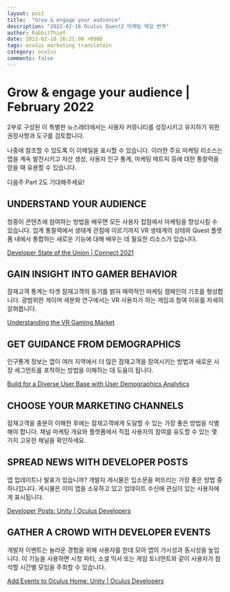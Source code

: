 ```yaml
---
layout: post
title:  "Grow & engage your audience"
description: "2022-02-16 Oculus Quest2 마케팅 메일 번역"
author: RabbitThief
date: 2022-02-16 16:21:00 +0900
tags: oculus marketing translatoin 
category: oculus
comments: false
---	
```




# Grow & engage your audience | February 2022

2부로 구성된 이 특별판 뉴스레터에서는 사용자 커뮤니티를 성장시키고 유지하기 위한 권장사항과 도구를 검토합니다. 

나중에 참조할 수 있도록 이 이메일을 표시할 수 있습니다. 이러한 주요 마케팅 리소스는 앱을 계속 발전시키고 자산 생성, 사용자 인구 통계, 마케팅 메트릭 등에 대한 통찰력을 얻을 때 유용할 수 있습니다. 

다음주 Part 2도 기대해주세요!

## UNDERSTAND YOUR AUDIENCE

청중이 콘텐츠에 참여하는 방법을 배우면 모든 사용자 접점에서 마케팅을 향상시킬 수 있습니다. 업계 통찰력에서 생태계 관점에 이르기까지 VR 생태계의 상태와 Quest 플랫폼 내에서 통합하는 새로운 기능에 대해 배우는 데 필요한 리소스가 있습니다.

[Developer State of the Union | Connect 2021](https://www.youtube.com/watch?v=JDYp3LGoYMY)

## GAIN INSIGHT INTO GAMER BEHAVIOR

잠재고객 통계는 타겟 잠재고객의 동기를 밝혀 매력적인 마케팅 캠페인의 기초를 형성합니다. 광범위한 게이머 세분화 연구에서는 VR 사용자가 하는 게임과 참여 이유를 자세히 살펴봅니다.

[Understanding the VR Gaming Market](https://developer.oculus.com/blog/understanding-the-vr-gaming-market/?utm_source=email&utm_medium=crm&utm_campaign=31372&utm_term=P0&utm_content=C2&utm_emailname=developer-newsletter-part1-february22_global_v1_marketing&utm_funnel=CONS&utm_placement=M1)

## GET GUIDANCE FROM DEMOGRAPHICS

인구통계 정보는 앱이 여러 지역에서 더 많은 잠재고객을 참여시키는 방법과 새로운 시장 세그먼트를 포착하는 방법을 이해하는 데 도움이 됩니다.

[Build for a Diverse User Base with User Demographics Analytics](https://developer.oculus.com/blog/build-for-a-diverse-user-base-with-user-demographics-analytics/?utm_source=email&utm_medium=crm&utm_campaign=31372&utm_term=P0&utm_content=C2&utm_emailname=developer-newsletter-part1-february22_global_v1_marketing&utm_funnel=CONS&utm_placement=M1)

## CHOOSE YOUR MARKETING CHANNELS

잠재고객을 충분히 이해한 후에는 잠재고객에게 도달할 수 있는 가장 좋은 방법을 식별해야 합니다. 채널 마케팅 개요와 플랫폼에서 직접 사용자의 참여를 유도할 수 있는 몇 가지 고유한 채널을 확인하세요.

## SPREAD NEWS WITH DEVELOPER POSTS

앱 업데이트나 발표가 있습니까? 개발자 게시물은 입소문을 퍼뜨리는 가장 좋은 방법 중 하나입니다. 게시물은 이미 앱을 소유하고 있고 업데이트 수신에 관심이 있는 사용자에게 표시됩니다.

[Developer Posts: Unity | Oculus Developers](https://developer.oculus.com/documentation/unity/ps-developer-posts/?utm_source=email&utm_medium=crm&utm_campaign=31372&utm_term=P0&utm_content=C2&utm_emailname=developer-newsletter-part1-february22_global_v1_marketing&utm_funnel=CONS&utm_placement=M1)

## GATHER A CROWD WITH DEVELOPER EVENTS

개발자 이벤트는 놀라운 경험을 위해 사용자를 한데 모아 앱의 가시성과 동시성을 높입니다. 이 기능을 사용하면 시청 파티, 소셜 믹서 또는 게임 토너먼트와 같이 사용자가 참석할 시간별 모임을 주최할 수 있습니다.

[Add Events to Oculus Home: Unity | Oculus Developers](https://developer.oculus.com/documentation/unity/ps-events/?utm_source=email&utm_medium=crm&utm_campaign=31372&utm_term=P0&utm_content=C2&utm_emailname=developer-newsletter-part1-february22_global_v1_marketing&utm_funnel=CONS&utm_placement=M1)